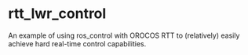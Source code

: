 rtt_lwr_control
=======================

An example of using ros_control with OROCOS RTT to (relatively) easily achieve hard real-time control capabilities.
